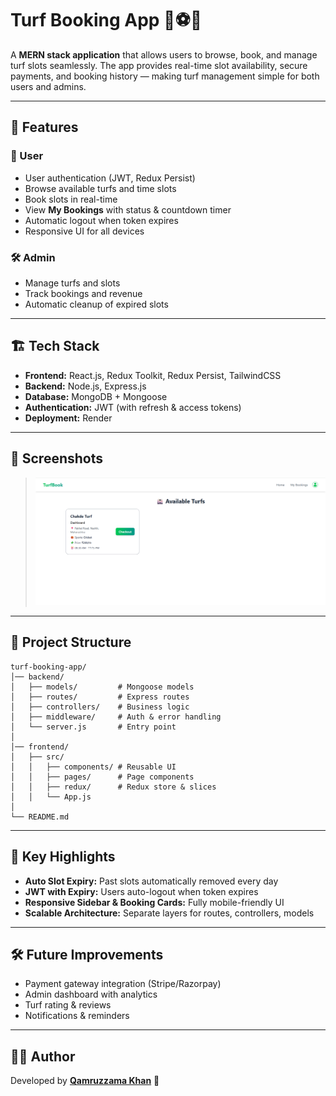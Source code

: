 # Turf Booking App 🏏⚽🏀

A **MERN stack application** that allows users to browse, book, and manage turf slots seamlessly. The app provides real-time slot availability, secure payments, and booking history — making turf management simple for both users and admins.

---

## 🚀 Features

### 👤 User

* User authentication (JWT, Redux Persist)
* Browse available turfs and time slots
* Book slots in real-time
* View **My Bookings** with status & countdown timer
* Automatic logout when token expires
* Responsive UI for all devices

### 🛠️ Admin

* Manage turfs and slots
* Track bookings and revenue
* Automatic cleanup of expired slots

---

## 🏗️ Tech Stack

* **Frontend:** React.js, Redux Toolkit, Redux Persist, TailwindCSS
* **Backend:** Node.js, Express.js
* **Database:** MongoDB + Mongoose
* **Authentication:** JWT (with refresh & access tokens)
* **Deployment:** Render

---

## 📸 Screenshots

> ![Home Page](./frontend/src/assets/app_home.png)

---

## 📂 Project Structure

```
turf-booking-app/
│── backend/
│   ├── models/         # Mongoose models
│   ├── routes/         # Express routes
│   ├── controllers/    # Business logic
│   ├── middleware/     # Auth & error handling
│   └── server.js       # Entry point
│
│── frontend/
│   ├── src/
│   │   ├── components/ # Reusable UI
│   │   ├── pages/      # Page components
│   │   ├── redux/      # Redux store & slices
│   │   └── App.js
│
└── README.md
```

---

## 🔑 Key Highlights

* **Auto Slot Expiry:** Past slots automatically removed every day
* **JWT with Expiry:** Users auto-logout when token expires
* **Responsive Sidebar & Booking Cards:** Fully mobile-friendly UI
* **Scalable Architecture:** Separate layers for routes, controllers, models

---

## 🛠️ Future Improvements

* Payment gateway integration (Stripe/Razorpay)
* Admin dashboard with analytics
* Turf rating & reviews
* Notifications & reminders

---

## 👨‍💻 Author

Developed by **[Qamruzzama Khan](https://github.com/Qamruzzama-Khan)** 🚀
